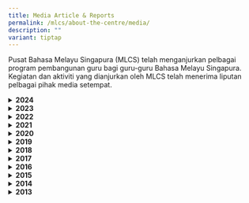 ```yaml
---
title: Media Article & Reports
permalink: /mlcs/about-the-centre/media/
description: ""
variant: tiptap
---
```

<p>Pusat Bahasa Melayu Singapura (MLCS) telah menganjurkan pelbagai program
pembangunan guru bagi guru-guru Bahasa Melayu Singapura. Kegiatan dan aktiviti
yang dianjurkan oleh MLCS telah menerima liputan pelbagai pihak media setempat.</p>
<p></p>
<div data-type="detailGroup" class="isomer-accordion isomer-accordion-white">
<details class="isomer-details">
<summary><strong>2024</strong>
</summary>
<div data-type="detailsContent" class="isomer-details-content">
<p><strong><u>Berita Mediacorp - 25 Julai 2024</u><br><a href="https://berita.mediacorp.sg/singapura/peranan-bahasa-melayu-dalam-landskap-geopolitik-dan-geoekonomi-yang-berubah-ubah-diutarakan-dalam-ceramah-arif-budiman-864356?cid=internal_sharetool_iphone_26072024_berita" rel="noopener noreferrer nofollow" target="_blank">Peranan bahasa Melayu dalam landskap geopolitik dan geoekonomi yang berubah-ubah diutarakan dalam Ceramah Arif Budiman - BERITA Mediacorp</a></strong>
</p>
<div class="iframe-wrapper">
<iframe height="315" width="560" allowfullscreen="true" frameborder="0" src="https://www.youtube.com/embed/YZuaR8qb1is?si=3_4vchU8YH702a5z"></iframe>
</div>
<p></p>
<p><strong><u>Berita Harian - 25 Julai 2024</u><br><a href="https://www.beritaharian.sg/singapura/yatiman-suntik-kepakaran-perkasa-agensi-majukan-bahasa-melayu" rel="noopener noreferrer nofollow" target="_blank">Yatiman: Suntik Kepakaran, Perkasa Agensi Majukan Bahasa Melayu, Berita Singapura - Beritaharian.sg</a></strong>
</p>
<p></p>
</div>
</details>
<details class="isomer-details">
<summary><strong>2023</strong>
</summary>
<div data-type="detailsContent" class="isomer-details-content">
<p><strong><u>Berita Mediacorp - 20 Julai 2023</u><br>Pusat Bahasa Melayu lancarkan dokumentari khas tentang Suratman Markasan<br><a href="https://berita.mediacorp.sg/singapura/pusat-bahasa-melayu-lancarkan-dokumentari-khas-tentang-suratman-markasan-772271" rel="noopener noreferrer nofollow" target="_blank">Pusat Bahasa Melayu lancarkan dokumentari khas tentang Suratman Markasan - BERITA Mediacorp</a></strong>
</p>
<div class="iframe-wrapper">
<iframe height="315" width="560" allowfullscreen="true" frameborder="0" src="https://www.youtube.com/embed/RF3ygd4Dz_M?si=9xPeEofYa-tjtlUT"></iframe>
</div>
</div>
</details>
<details class="isomer-details">
<summary><strong>2022</strong>
</summary>
<div data-type="detailsContent" class="isomer-details-content">
<p><strong><u>Berita Mediacorp - 23 September 2022</u><br><a href="https://berita.mediacorp.sg/singapura/ceramah-arif-budiman-bahasa-melayu-ada-peranan-penting-dalam-penamaan-tempat-693236?cid=internal_sharetool_web_23092022_berita" rel="noopener nofollow" target="_blank">Ceramah Arif Budiman: Bahan Melayu ada peranan penting dalam penamaan tempat</a></strong>
</p>
<p></p>
<p><strong><u>Berita Harian - 16 March 2022</u><br><a href="https://www.beritaharian.sg/setempat/buku-elektronik-karya-guru-dilancar" rel="noopener nofollow" target="_blank">Buku elektronik karya guru dilancar</a></strong>
</p>
</div>
</details>
<details class="isomer-details">
<summary><strong>2021</strong>
</summary>
<div data-type="detailsContent" class="isomer-details-content">
<p><strong>Berita Mediacorp - 16 March 2021<br><a href="https://berita.mediacorp.sg/singapura/faishal-guru-perlu-terus-inovasi-tingkat-kemahiran-teknologi-44506" rel="noopener nofollow" target="_blank">Faishal: Guru perlu terus inovasi &amp; tingkat kemahiran teknologi</a></strong>
</p>
<p></p>
<p><strong>The Straits Times - 16 March 2021<br><a href="https://www.straitstimes.com/singapore/gamification-and-video-editing-among-new-approaches-highlighted-in-the-teaching-of-malay" rel="noopener nofollow" target="_blank">Gaming, video editing among methods Malay teachers use to get students to enjoy language class</a></strong>
</p>
</div>
</details>
<details class="isomer-details">
<summary><strong>2020</strong>
</summary>
<div data-type="detailsContent" class="isomer-details-content">
<p><strong><u>Sambutan Ulang Tahun Ke-10 Pusat Bahasa Melayu Singapura</u><br>Berita Harian - 23 Nov 2020 <br><a href="https://www.beritaharian.sg/setempat/pengarah-pusat-bahasa-melayu-spura-bersara" rel="noopener nofollow" target="_blank">Pengarah Pusat Bahasa Melayu S'pura bersara</a><br>Berita Mediacorp - 23 Nov 2020<br><a href="https://berita.mediacorp.sg/singapura/guru-berperanan-terap-nilai-murni-melalui-khazanah-tidak-67321" rel="noopener nofollow" target="_blank">Guru berperanan terap nilai murni melalui khazanah tidak ternilai dalam bahasa Melayu</a><br>Zaobao - 25 Nov 2021<br><a href="https://www.zaobao.com.sg/news/singapore/story20201125-1103625" rel="noopener noreferrer nofollow" target="_blank">https://www.zaobao.com.sg/news/singapore/story20201125-1103625</a></strong>
</p>
<p></p>
<p><strong><u>Ceramah Arif Budiman</u><br>Berita Harian - 2 Feb 2020<br><a href="https://www.beritaharian.sg/wacana/bahasa-melayu-ada-potensi-jadi-salah-satu-bahasa-utama-dunia" rel="noopener nofollow" target="_blank">Bahasa Melayu ada potensi jadi salah satu bahasa utama dunia</a></strong>
</p>
<p></p>
<p><strong><u>Seminar Bahasa Melayu</u><br>Berita Harian - 25 March 2020<br><a href="https://berita.mediacorp.sg/singapura/pusat-bahasa-melayu-s-pura-giat-anjur-kursus-rangsang-119546" rel="noopener nofollow" target="_blank">Pusat Bahasa Melayu S'pura giat anjur kursus rangsang pembangunan kekaryawanan guru</a></strong>
</p>
</div>
</details>
<details class="isomer-details">
<summary><strong>2019</strong>
</summary>
<div data-type="detailsContent" class="isomer-details-content">
<p><strong><u>Ceramah Arif Budiman</u><br>Berita Mediacorp - 13 Julai 2019<br><a href="https://berita.mediacorp.sg/mobilem/singapura/ceramah-arif-budiman-ke-15-rungkai-sejarah-asia-tenggara/4307682.html" rel="noopener nofollow" target="_blank">Ceramah Arif Budiman ke-15 rungkai sejarah Asia Tenggara, tanggapan Barat</a></strong>
</p>
<p></p>
<p><strong>Berita Harian - 13 Julai 2019<br><a href="https://www.beritaharian.sg/setempat/ceramah-arif-budiman-ketahui-sejarah-fahami-jati-diri" rel="noopener nofollow" target="_blank">'Ketahui sejarah, fahami jati diri'</a></strong>
</p>
<p></p>
</div>
</details>
<details class="isomer-details">
<summary><strong>2018</strong>
</summary>
<div data-type="detailsContent" class="isomer-details-content">
<p><strong>Seminar Bahasa Melayu<br>Berita Mediacorp - 14 March 2018<br><a href="https://berita.mediacorp.sg/singapura/kaedah-inovatif-kreatif-perlu-jadi-kemahiran-asas-bagi-setiap-257031" rel="noopener nofollow" target="_blank">Kaedah inovatif &amp; kreatif perlu jadi kemahiran asas bagi setiap guru - Dr Faishal</a></strong>
</p>
<p><strong>Berita Harian - 5 March 2018<br><a href="http://www.beritaharian.sg/bahasa-budaya/app-pemacu-pembelajaran-bahasa-melayu" rel="noopener nofollow" target="_blank">'App' pemacu pembelajaran bahasa Melayu</a><br></strong>
</p>
</div>
</details>
<details class="isomer-details">
<summary><strong>2017</strong>
</summary>
<div data-type="detailsContent" class="isomer-details-content">
<p><strong>Berita Harian - 6 November 2017<br><a href="http://www.beritaharian.sg/setempat/pendidik-artis-bergabung-hasil-lagu-spura-bagi-pelajar" rel="noopener nofollow" target="_blank">Pendidik, artis bergabung hasil lagu S'pura bagi pelajar</a><br>Bahasa Budaya<br>Berita Harian - 7 Aug 2017<br>Jadi juara setelah dua kali sertai pertandingan <br><a href="http://www.beritaharian.sg/bahasa-budaya/jadi-juara-setelah-dua-kali-sertai-pertandingan" rel="noopener noreferrer nofollow" target="_blank">http://www.beritaharian.sg/bahasa-budaya/jadi-juara-setelah-dua-kali-sertai-pertandingan</a><br>Berita Harian<br>Kuiz Pintar Kata mampu perkaya kosa kata murid <br><a href="http://www.beritaharian.sg/bahasa-budaya/kuiz-pintar-kata-mampu-perkaya-kosa-kata-murid" rel="noopener noreferrer nofollow" target="_blank">http://www.beritaharian.sg/bahasa-budaya/kuiz-pintar-kata-mampu-perkaya-kosa-kata-murid</a><br>Seminar Bahasa Melayu<br>Berita Harian - 15 March 2017<br>Pastikan kaedah pengajaran di bilik darjah berkesan <br><a href="http://www.beritaharian.sg/setempat/pastikan-kaedah-pengajaran-di-bilik-darjah-berkesan" rel="noopener noreferrer nofollow" target="_blank">http://www.beritaharian.sg/setempat/pastikan-kaedah-pengajaran-di-bilik-darjah-berkesan</a><br>Berita Mediacorp -14 March 2017<br>4 bahan pembelajaran bahasa Melayu termasuk sebuah App baru dilancarkan <br><a href="https://berita.mediacorp.sg/mobilem/singapore/4-bahan-pembelajaran-bahasa-melayu-termasuk-sebuah-app-baru/3594634.html?cid=berita-fb" rel="noopener noreferrer nofollow" target="_blank">https://berita.mediacorp.sg/mobilem/singapore/4-bahan-pembelajaran-bahasa-melayu-termasuk-sebuah-app-baru/3594634.html?cid=berita-fb</a></strong>
</p>
<p></p>
</div>
</details>
<details class="isomer-details">
<summary><strong>2016</strong>
</summary>
<div data-type="detailsContent" class="isomer-details-content">
<p><strong>Berita Mediacorp - 21 May 2016<br>'Dian Bahasa' bantu guru, pelajar peroleh bahan bacaan, rujukan bermutu <br><a href="https://berita.mediacorp.sg/mobilem/singapore/dian-bahasa-bantu-guru/2804670.html" rel="noopener noreferrer nofollow" target="_blank">https://berita.mediacorp.sg/mobilem/singapore/dian-bahasa-bantu-guru/2804670.html</a><br>Berita Mediacorp - 10 April 2016<br>FOKUS: Adakah usaha lahirkan generasi pendeta pelapis mencukupi <br><a href="https://berita.mediacorp.sg/mobilem/singapore/fokus-adakah-usaha/2683596.html" rel="noopener noreferrer nofollow" target="_blank">https://berita.mediacorp.sg/mobilem/singapore/fokus-adakah-usaha/2683596.html</a><br>Berita Harian - 16 March 2016<br>Faishal: Guru bahasa Melayu perlu jiwa keusahawanan <br><a href="http://www.beritaharian.sg/setempat/faishal-guru-bahasa-melayu-perlu-jiwa-keusahawanan" rel="noopener noreferrer nofollow" target="_blank">http://www.beritaharian.sg/setempat/faishal-guru-bahasa-melayu-perlu-jiwa-keusahawanan</a><br>Berita Mediacorp - 15 March 2016<br>Dr Faishal: Luaskan usaha agar pembelajaran Melayu kekal relevan <br><a href="https://berita.mediacorp.sg/mobilem/singapore/dr-faishal-luaskan-usaha/2604942.html" rel="noopener noreferrer nofollow" target="_blank">https://berita.mediacorp.sg/mobilem/singapore/dr-faishal-luaskan-usaha/2604942.html</a></strong>
</p>
<p></p>
</div>
</details>
<details class="isomer-details">
<summary><strong>2015</strong>
</summary>
<div data-type="detailsContent" class="isomer-details-content">
<p><strong>Berita Harian - 31 Julai 2015<br>Sekitar 270 pelajar uji penguasaan kosa kata bahasa Melayu <br><a href="http://www.beritaharian.sg/setempat/sekitar-270-pelajar-uji-penguasaan-kosa-kata-bahasa-melayu" rel="noopener noreferrer nofollow" target="_blank">http://www.beritaharian.sg/setempat/sekitar-270-pelajar-uji-penguasaan-kosa-kata-bahasa-melayu</a><br></strong>
</p>
<p><strong>Berita Harian - 15 Feb 2015<br>Hawazi: Jangkaan ke atas Pusat Bahasa terus meningkat <br><a href="http://www.beritaharian.sg/setempat/hawazi-jangkaan-ke-atas-pusat-bahasa-terus-meningkat" rel="noopener noreferrer nofollow" target="_blank">http://www.beritaharian.sg/setempat/hawazi-jangkaan-ke-atas-pusat-bahasa-terus-meningkat</a></strong>
</p>
<p></p>
</div>
</details>
<details class="isomer-details">
<summary><strong>2014</strong>
</summary>
<div data-type="detailsContent" class="isomer-details-content">
<p><strong>Berita Harian - 30 Aug 2014<br>18.5 minit jawab 130 kuiz peribahasa <br><a href="http://www.beritaharian.sg/setempat/185-minit-jawab-130-kuiz-peribahasa" rel="noopener noreferrer nofollow" target="_blank">http://www.beritaharian.sg/setempat/185-minit-jawab-130-kuiz-peribahasa</a><br>Berita Mediacorp - 13 April 2014<br>MLCS yang dibuka rasmi hari ini <br><a href="https://www.facebook.com/beritamediacorp/videos/771649152848296/" rel="noopener noreferrer nofollow" target="_blank">https://www.facebook.com/beritamediacorp/videos/771649152848296/</a><br>Berita Harian<br>Pusat pertingkat pengajaran dan kerjaya guru bahasa melayu <br><a href="http://www.beritaharian.sg/setempat/pusat-pertingkat-pengajaran-dan-kerjaya-guru-bahasa-melayu" rel="noopener noreferrer nofollow" target="_blank">http://www.beritaharian.sg/setempat/pusat-pertingkat-pengajaran-dan-kerjaya-guru-bahasa-melayu</a><br><a href="http://www.beritaharian.sg/setempat/pusat-pertingkat-pengajaran-dan-kerjaya-guru" rel="noopener noreferrer nofollow" target="_blank">http://www.beritaharian.sg/setempat/pusat-pertingkat-pengajaran-dan-kerjaya-guru</a></strong>
</p>
<p></p>
</div>
</details>
<details class="isomer-details">
<summary><strong>2013</strong>
</summary>
<div data-type="detailsContent" class="isomer-details-content">
<p><strong>Bangunan Pusat Bahasa Melayu Singapura beroperasi menjelang Sept </strong>
<br><strong>4 June 2013</strong>
<br><a href="https://www.facebook.com/beritamediacorp/videos/616336171712929/" rel="noopener noreferrer" target="_blank">https://www.facebook.com/beritamediacorp/videos/616336171712929/</a>
</p>
<div class="iframe-wrapper">
<iframe style="border:none;overflow:hidden" height="458" width="560" allowfullscreen="true" frameborder="0" src="https://www.facebook.com/plugins/video.php?height=458&amp;href=https%3A%2F%2Fwww.facebook.com%2Fberitamediacorp%2Fvideos%2F616336171712929%2F&amp;show_text=false&amp;width=560&amp;t=0"></iframe>
</div>
</div>
</details>
</div>
<p></p>
<p></p>